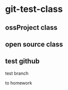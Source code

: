 # git-test-class

## ossProject class

## open source class

## test github

test branch

to homework
